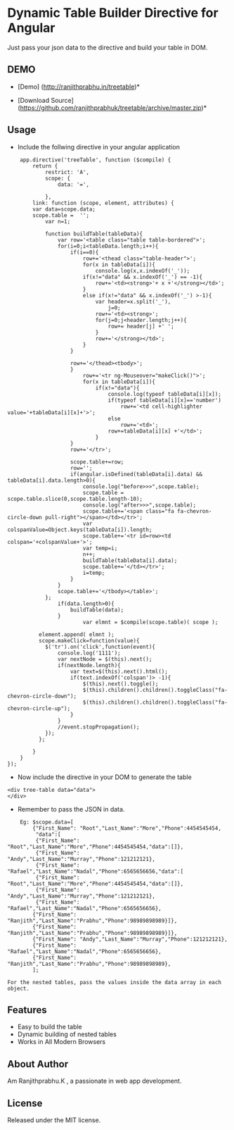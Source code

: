 # Dynamic Table Builder Directive for Angular
Just pass your json data to the directive and build your table in DOM.

## DEMO

* [Demo] (http://ranjithprabhu.in/treetable)*

* [Download Source]  (https://github.com/ranjithprabhuk/treetable/archive/master.zip)*

## Usage

* Include the follwing directive in your angular application

```
	app.directive('treeTable', function ($compile) {
		return {
			restrict: 'A',
			scope: {
				data: '=',

			},
		link: function (scope, element, attributes) {
		var data=scope.data;
		scope.table =  '';
			var n=1;

			function buildTable(tableData){
				var row='<table class="table table-bordered">';
				for(i=0;i<tableData.length;i++){
					if(i==0){
						row+='<thead class="table-header">';
						for(x in tableData[i]){
							console.log(x,x.indexOf('_'));
						if(x!="data" && x.indexOf('_') == -1){
							row+='<td><strong>'+ x +'</strong></td>';
						}
						else if(x!="data" && x.indexOf('_') >-1){
							var header=x.split('_'),
								j=0;
							row+='<td><strong>';
							for(j=0;j<header.length;j++){
								row+= header[j] +' ';
							}
							row+='</strong></td>';
						}
					}
					
					row+='</thead><tbody>';
					}
						row+='<tr ng-Mouseover="makeClick()">';
						for(x in tableData[i]){
							if(x!="data"){
								console.log(typeof tableData[i][x]);
								if(typeof tableData[i][x]=='number')
									row+='<td cell-highlighter value='+tableData[i][x]+'>';
								else
									row+='<td>';
								row+=tableData[i][x] +'</td>';
							}
					}
					row+='</tr>';

					scope.table+=row;
					row='';
					if(angular.isDefined(tableData[i].data) && tableData[i].data.length>0){
						console.log("before>>>",scope.table);
						scope.table = scope.table.slice(0,scope.table.length-10);
						console.log("after>>>",scope.table);
						scope.table+='<span class="fa fa-chevron-circle-down pull-right"></span></td></tr>';
						var colspanValue=Object.keys(tableData[i]).length;
						scope.table+='<tr id=row><td colspan='+colspanValue+'>';
						var temp=i;
						n++;
						buildTable(tableData[i].data);
						scope.table+='</td></tr>';
						i=temp;
					}
				}
				scope.table+='</tbody></table>';
			};
				if(data.length>0){
					buildTable(data);
				}
						var elmnt = $compile(scope.table)( scope );
		
		  element.append( elmnt );
		  scope.makeClick=function(value){
			$('tr').on('click',function(event){
				console.log('1111');
				var nextNode = $(this).next();
				if(nextNode.length){
					var text=$(this).next().html();
					if(text.indexOf('colspan')> -1){
						$(this).next().toggle();
						$(this).children().children().toggleClass("fa-chevron-circle-down");
						$(this).children().children().toggleClass("fa-chevron-circle-up");
					}
				}
				//event.stopPropagation();
			});
		  };

		}
	}
});
```

* Now include the directive in your DOM to generate the table

```
<div tree-table data="data">
</div>
```
	
* Remember to pass the JSON in data. 
```
    Eg: $scope.data=[
		{"First_Name": "Root","Last_Name":"More","Phone":4454545454,
		 "data":[
		 {"First_Name": "Root","Last_Name":"More","Phone":4454545454,"data":[]},
		 {"First_Name": "Andy","Last_Name":"Murray","Phone":121212121},
		 {"First_Name": "Rafael","Last_Name":"Nadal","Phone":6565656656,"data":[
		 {"First_Name": "Root","Last_Name":"More","Phone":4454545454,"data":[]},
		 {"First_Name": "Andy","Last_Name":"Murray","Phone":121212121},
		 {"First_Name": "Rafael","Last_Name":"Nadal","Phone":6565656656},
		{"First_Name": "Ranjith","Last_Name":"Prabhu","Phone":98989898989}]},
		{"First_Name": "Ranjith","Last_Name":"Prabhu","Phone":98989898989}]},
		{"First_Name": "Andy","Last_Name":"Murray","Phone":121212121},
		{"First_Name": "Rafael","Last_Name":"Nadal","Phone":6565656656},
		{"First_Name": "Ranjith","Last_Name":"Prabhu","Phone":98989898989},
		];
```		
	For the nested tables, pass the values inside the data array in each object.

	

## Features
* Easy to build the table
* Dynamic building of nested tables
* Works in All Modern Browsers

## About Author
Am Ranjithprabhu.K , a passionate in web app development.

## License
Released under the MIT license.
